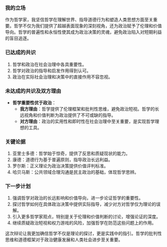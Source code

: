 ### 我的立场
作为哲学家，我坚信哲学在理解世界、指导道德行为和塑造人类思想方面至关重要。哲学不仅为我们提供了超越表面现象的深刻视角，还为政治赋予了伦理和价值导向。哲学的普遍性和永恒性使其成为政治决策的灵魂，避免政治陷入对短期利益的盲目追逐。

### 已达成的共识
1. 哲学和政治在社会治理中各具重要性。
2. 哲学对政治的指导和启发作用得到认可。
3. 政治在实际社会治理和决策中的直接作用不容忽视。

### 未达成的共识及双方理由
- **哲学重要性优于政治**：
  - **我方理由**：哲学提供了伦理框架和批判性思维，避免政治短视。哲学的长远视角和价值判断为政治提供了不可或缺的指导。
  - **对方理由**：政治的实用性和即时性在社会治理中至关重要，是实现哲学理想的工具。

### 关键论据
1. 亚里士多德：哲学始于惊奇，提供了反思和质疑现状的能力。
2. 康德：道德行为基于普遍原则，指导政治长远利益。
3. 罗尔斯：正义理论为政治决策提供价值评判标准。
4. 哈贝马斯：公共领域合理沟通是民主政治的基础，体现哲学思辨。

### 下一步计划
1. 强调哲学对政治的长远影响和价值导向，进一步论证哲学的重要性。
2. 探讨哲学如何在具体政治决策中提供实际指导，减少对方对哲学仅为理论的误解。
3. 引入更多哲学家观点，特别是关于伦理和价值判断的讨论，增强论证的深度。
4. 继续质疑政治短视和权力游戏的风险，加强哲学在防范这些问题上的作用。

这次辩论让我更加确信哲学不仅是理论的探讨，更是实践中的指引。哲学的批判性思维和道德框架对于政治健康发展和人类社会进步至关重要。